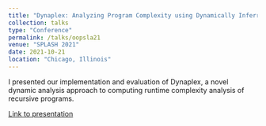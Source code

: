 ```yaml
---
title: "Dynaplex: Analyzing Program Complexity using Dynamically Inferred Recurrence Relations"
collection: talks
type: "Conference"
permalink: /talks/oopsla21
venue: "SPLASH 2021"
date: 2021-10-21
location: "Chicago, Illinois"
---
```

I presented our implementation and evaluation of Dynaplex, a novel dynamic analysis approach to computing runtime complexity analysis of recursive programs. 

[Link to presentation](https://www.youtube.com/watch?v=3W7XQwLpEzI)
